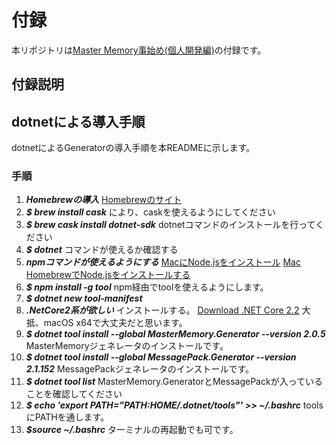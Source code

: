 # 付録
本リポジトリは[Master Memory事始め(個人開発編)]()の付録です。

## 付録説明

## dotnetによる導入手順
dotnetによるGeneratorの導入手順を本READMEに示します。

### 手順
1. ***Homebrewの導入*** [Homebrewのサイト](https://brew.sh/index_ja)
2. ***$ brew install cask***
	により、caskを使えるようにしてください
3. ***$ brew cask install dotnet-sdk***
	dotnetコマンドのインストールを行ってください
4. ***$ dotnet***
	コマンドが使えるか確認する
5. ***npmコマンドが使えるようにする***
	[MacにNode.jsをインストール](https://qiita.com/kyosuke5_20/items/c5f68fc9d89b84c0df09)
	[Mac HomebrewでNode.jsをインストールする](https://qiita.com/miriwo/items/73d1546220f1c091a7d5)
6. ***$ npm install -g tool***
	npm経由でtoolを使えるようにします。
7. ***$ dotnet new tool-manifest*** 
8. ***.NetCore2系が欲しい***
	インストールする。
	[Download .NET Core 2.2](https://dotnet.microsoft.com/download/dotnet-core/2.2)
	大抵、macOS x64で大丈夫だと思います。
9. ***$ dotnet tool install \-\-global MasterMemory.Generator \-\-version 2.0.5***
	MasterMemoryジェネレータのインストールです。
10. ***$ dotnet tool install \-\-global MessagePack.Generator \-\-version 2.1.152***
	MessagePackジェネレータのインストールです。
11. ***$ dotnet tool list***
	MasterMemory.GeneratorとMessagePackが入っていることを確認してください
12. ***$ echo 'export PATH="$PATH:$HOME/.dotnet/tools"' >> ~/.bashrc***
	toolsにPATHを通します。
13. ***$source ~/.bashrc***
	ターミナルの再起動でも可です。
